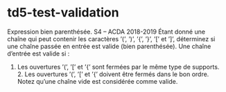# td5-test-validation

Expression bien parenthésée.
S4 – ACDA
2018-2019
   Étant donné une chaîne qui peut contenir les caractères ’(’, ’)’, ’{’, ’}’, ’[’ et ’]’, déterminez si une chaîne passée en entrée est valide (bien parenthésée).
Une chaîne d’entrée est valide si :
1. Les ouvertures ’(’, ’[’ et ’{’ sont fermées par le même type de supports. 2. Les ouvertures ’(’, ’[’ et ’{’ doivent être fermés dans le bon ordre.
Notez qu’une chaîne vide est considérée comme valide.
